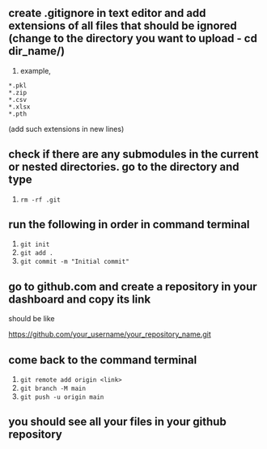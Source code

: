## create .gitignore in text editor and add extensions of all files that should be ignored (change to the directory you want to upload - cd dir_name/)
1. example, 
```
*.pkl
*.zip
*.csv
*.xlsx
*.pth
```
(add such extensions in new lines)

## check if there are any submodules in the current or nested directories. go to the directory and type
1. ```rm -rf .git```

## run the following in order in command terminal 
1. ```git init```
2. ```git add .```
3. ```git commit -m "Initial commit"```

## go to github.com and create a repository in your dashboard and copy its link
<link> should be like 

https://github.com/your_username/your_repository_name.git


## come back to the command terminal
1. ```git remote add origin <link>```
2. ```git branch -M main```
3. ```git push -u origin main```


## you should see all your files in your github repository 
